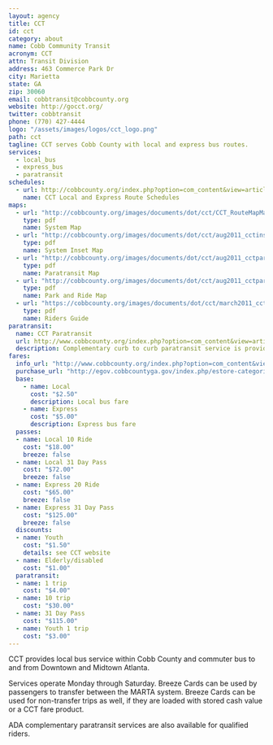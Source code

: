 ```yaml
---
layout: agency
title: CCT
id: cct
category: about
name: Cobb Community Transit
acronym: CCT
attn: Transit Division
address: 463 Commerce Park Dr
city: Marietta
state: GA
zip: 30060
email: cobbtransit@cobbcounty.org
website: http://gocct.org/
twitter: cobbtransit
phone: (770) 427-4444
logo: "/assets/images/logos/cct_logo.png"
path: cct
tagline: CCT serves Cobb County with local and express bus routes.
services:
  - local_bus
  - express_bus
  - paratransit
schedules:
  - url: http://cobbcounty.org/index.php?option=com_content&view=article&id=462&Itemid=431
    name: CCT Local and Express Route Schedules
maps:
  - url: "http://cobbcounty.org/images/documents/dot/cct/CCT_RouteMapMay5_2015.pdf"
    type: pdf
    name: System Map
  - url: "http://cobbcounty.org/images/documents/dot/cct/aug2011_cctinset_update.pdf"
    type: pdf
    name: System Inset Map
  - url: "http://cobbcounty.org/images/documents/dot/cct/aug2011_cctparatransit.pdf"
    type: pdf
    name: Paratransit Map
  - url: "http://cobbcounty.org/images/documents/dot/cct/aug2011_cctparkandride.pdf"
    type: pdf
    name: Park and Ride Map
  - url: "https://cobbcounty.org/images/documents/dot/cct/march2011_cct_ridersguide.pdf"
    type: pdf
    name: Riders Guide
paratransit:
  name: CCT Paratransit
  url: http://www.cobbcounty.org/index.php?option=com_content&view=article&id=469&Itemid=427
  description: Complementary curb to curb paratransit service is provided to individuals who cannot use the regular CCT bus. Passengers must be certified to use paratransit service.
fares:
  info_url: "http://www.cobbcounty.org/index.php?option=com_content&view=article&id=471&Itemid=422"
  purchase_url: "http://egov.cobbcountyga.gov/index.php/estore-categories/2/168/cct-bus-passes"
  base: 
    - name: Local
      cost: "$2.50"
      description: Local bus fare
    - name: Express
      cost: "$5.00"
      description: Express bus fare
  passes:
  - name: Local 10 Ride
    cost: "$18.00"
    breeze: false
  - name: Local 31 Day Pass
    cost: "$72.00"
    breeze: false
  - name: Express 20 Ride
    cost: "$65.00"
    breeze: false
  - name: Express 31 Day Pass
    cost: "$125.00"
    breeze: false
  discounts: 
  - name: Youth
    cost: "$1.50" 
    details: see CCT website
  - name: Elderly/disabled
    cost: "$1.00"
  paratransit: 
  - name: 1 trip
    cost: "$4.00"
  - name: 10 trip
    cost: "$30.00"
  - name: 31 Day Pass
    cost: "$115.00"
  - name: Youth 1 trip
    cost: "$3.00"
---
```


CCT provides local bus service within Cobb County and commuter bus to and from Downtown and Midtown Atlanta.  

Services operate Monday through Saturday.  Breeze Cards can be used by passengers to transfer between the MARTA system.  Breeze Cards can be used for non-transfer trips as well, if they are loaded with stored cash value or a CCT fare product.  

ADA complementary paratransit services are also available for qualified riders.
